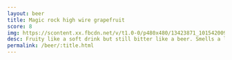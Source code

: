 ```yaml
---
layout: beer
title: Magic rock high wire grapefruit
score: 8
img: https://scontent.xx.fbcdn.net/v/t1.0-0/p480x480/13423871_10154200938833745_2449878580533037042_n.jpg?oh=514e32e5509fc3168dd99e316198b25b&oe=587049BE
desc: Fruity like a soft drink but still bitter like a beer. Smells a little bit like past. Different and refreshing
permalink: /beer/:title.html
---
```


